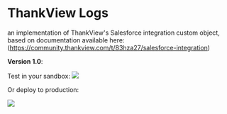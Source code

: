 # ThankView Logs
an implementation of ThankView's Salesforce integration custom object, based on documentation available here: (https://community.thankview.com/t/83hza27/salesforce-integration)

**Version 1.0**: 

Test in your sandbox:
[<img src="https://raw.githubusercontent.com/afawcett/githubsfdeploy/master/deploy.png">](https://githubsfdeploy-sandbox.herokuapp.com/app/githubdeploy/dannysummerlin/ThankViewLogs?ref=main)

Or deploy to production:

[<img src="https://raw.githubusercontent.com/afawcett/githubsfdeploy/master/deploy.png">](https://githubsfdeploy.herokuapp.com/?owner=dannysummerlin&repo=ThankViewLogs&ref=main)
